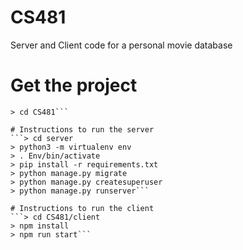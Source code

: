 # CS481
Server and Client code for a personal movie database

# Get the project
```> git clone git@github.com:holyzala/CS481.git
> cd CS481```

# Instructions to run the server
```> cd server
> python3 -m virtualenv env
> . Env/bin/activate
> pip install -r requirements.txt
> python manage.py migrate
> python manage.py createsuperuser
> python manage.py runserver```

# Instructions to run the client
```> cd CS481/client
> npm install
> npm run start```

